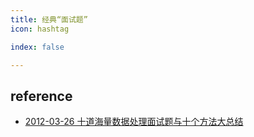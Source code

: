 ```yaml
---
title: 经典“面试题”
icon: hashtag

index: false

---
```


<!-- more -->

## reference

- [2012-03-26 十道海量数据处理面试题与十个方法大总结](https://blog.csdn.net/v_JULY_v/article/details/6279498)



  
 

